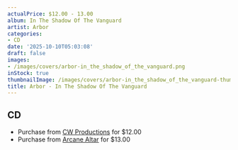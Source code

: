 ```yaml
---
actualPrice: $12.00 - 13.00
album: In The Shadow Of The Vanguard
artist: Arbor
categories:
- CD
date: '2025-10-10T05:03:08'
draft: false
images:
- /images/covers/arbor-in_the_shadow_of_the_vanguard.png
inStock: true
thumbnailImage: /images/covers/arbor-in_the_shadow_of_the_vanguard-thumb.png
title: Arbor - In The Shadow Of The Vanguard
---
```


## CD
* Purchase from [CW Productions](https://shop.cwproductions.net/products/arbor-in-the-shadow-of-the-vanguard-cd) for $12.00
* Purchase from [Arcane Altar](https://arcanealtar.bigcartel.com/product/arbor-in-the-shadow-of-the-vanguard-cd) for $13.00
